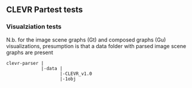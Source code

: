 ## CLEVR Partest tests

### Visualziation tests
N.b. for the image scene graphs (Gt) and composed graphs (Gu) visualizations, presumption is that a data folder with parsed image scene graphs are present
```
clevr-parser |
             |-data |
                    |-CLEVR_v1.0 
                    |-1obj 
  ```